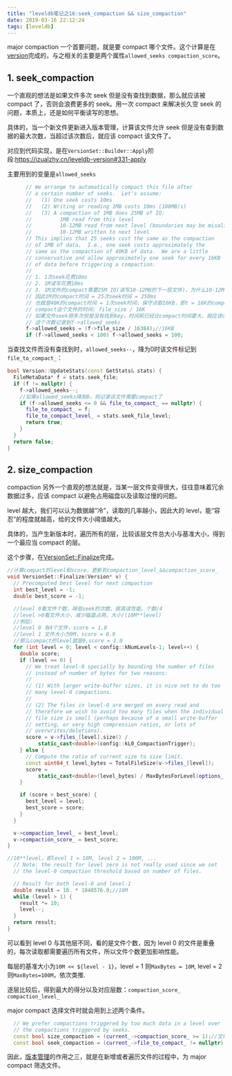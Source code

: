 ```yaml
---
title: "leveldb笔记之16:seek_compaction && size_compaction"
date: 2019-03-16 22:12:24
tags: [leveldb]
---
```


major compaction 一个首要问题，就是要 compact 哪个文件。这个计算是在[version](https://izualzhy.cn/leveldb-version#331-apply)完成的，与之相关的主要是两个属性`allowed_seeks compaction_score`。

## 1. seek_compaction

一个直观的想法是如果文件多次 seek 但是没有查找到数据，那么就应该被 compact 了，否则会浪费更多的 seek。用一次 compact 来解决长久空 seek 的问题，本质上，还是如何平衡读写的思想。

具体的，当一个新文件更新进入版本管理，计算该文件允许 seek 但是没有查到数据的最大次数，当超过该次数后，就应该 compact 该文件了。

对应到代码实现，是在`VersionSet::Builder::Apply`阶段:<https://izualzhy.cn/leveldb-version#331-apply>

主要用到的变量是`allowed_seeks`

```cpp
      // We arrange to automatically compact this file after
      // a certain number of seeks.  Let's assume:
      //   (1) One seek costs 10ms
      //   (2) Writing or reading 1MB costs 10ms (100MB/s)
      //   (3) A compaction of 1MB does 25MB of IO:
      //         1MB read from this level
      //         10-12MB read from next level (boundaries may be misaligned)
      //         10-12MB written to next level
      // This implies that 25 seeks cost the same as the compaction
      // of 1MB of data.  I.e., one seek costs approximately the
      // same as the compaction of 40KB of data.  We are a little
      // conservative and allow approximately one seek for every 16KB
      // of data before triggering a compaction.
      //
      // 1. 1次seek花费10ms
      // 2. 1M读写花费10ms
      // 3. 1M文件的compact需要25M IO(读写10-12MB的下一层文件)，为什么10-12M?经验值?
      // 因此1M的compact时间 = 25次seek时间 = 250ms
      // 也就是40K的compact时间 = 1次seek时间，保守点取16KB，即t = 16K的compact时间 = 1次seek时间
      // compact这个文件的时间: file_size / 16K
      // 如果文件seek很多次但是没有找到key，时间和已经比compact时间要大，就应该compact了
      // 这个次数记录到f->allowed_seeks
      f->allowed_seeks = (f->file_size / 16384);//16KB
      if (f->allowed_seeks < 100) f->allowed_seeks = 100;
```

当查找文件而没有查找到时，`allowed_seeks--`，降为0时该文件标记到`file_to_compact_`：

```cpp
bool Version::UpdateStats(const GetStats& stats) {
  FileMetaData* f = stats.seek_file;
  if (f != nullptr) {
    f->allowed_seeks--;
    //如果allowed_seeks降到0，则记录该文件需要compact了
    if (f->allowed_seeks <= 0 && file_to_compact_ == nullptr) {
      file_to_compact_ = f;
      file_to_compact_level_ = stats.seek_file_level;
      return true;
    }
  }
  return false;
}
```

## 2. size_compaction

compaction 另外一个直观的想法就是，当某一层文件变得很大，往往意味着冗余数据过多，应该 compact 以避免占用磁盘以及读取过慢的问题。

level 越大，我们可以认为数据越“冷”，读取的几率越小，因此大的 level，能“容忍”的程度就越高，给的文件大小阈值越大。

具体的，当产生新版本时，遍历所有的层，比较该层文件总大小与基准大小，得到一个最应当 compact 的层。

这个步骤，在[VersionSet::Finalize](https://izualzhy.cn/leveldb-version#341-logandapply)完成。

```cpp
//计算compact的level和score，更新到compaction_level_&&compaction_score_
void VersionSet::Finalize(Version* v) {
  // Precomputed best level for next compaction
  int best_level = -1;
  double best_score = -1;

  //level 0看文件个数，降低seek的次数，提高读性能，个数/4
  //level >0看文件大小，减少磁盘占用，大小/(10M**level)
  //例如:
  //level 0 有4个文件，score = 1.0
  //level 1 文件大小为9M，score = 0.9
  //那么compact的level就是0,score = 1.0
  for (int level = 0; level < config::kNumLevels-1; level++) {
    double score;
    if (level == 0) {
      // We treat level-0 specially by bounding the number of files
      // instead of number of bytes for two reasons:
      //
      // (1) With larger write-buffer sizes, it is nice not to do too
      // many level-0 compactions.
      //
      // (2) The files in level-0 are merged on every read and
      // therefore we wish to avoid too many files when the individual
      // file size is small (perhaps because of a small write-buffer
      // setting, or very high compression ratios, or lots of
      // overwrites/deletions).
      score = v->files_[level].size() /
          static_cast<double>(config::kL0_CompactionTrigger);
    } else {
      // Compute the ratio of current size to size limit.
      const uint64_t level_bytes = TotalFileSize(v->files_[level]);
      score =
          static_cast<double>(level_bytes) / MaxBytesForLevel(options_, level);
    }

    if (score > best_score) {
      best_level = level;
      best_score = score;
    }
  }

  v->compaction_level_ = best_level;
  v->compaction_score_ = best_score;
}

//10**level，即level 1 = 10M, level 2 = 100M, ...                                                                  static double MaxBytesForLevel(const Options* options, int level) {
  // Note: the result for level zero is not really used since we set
  // the level-0 compaction threshold based on number of files.

  // Result for both level-0 and level-1
  double result = 10. * 1048576.0;//10M
  while (level > 1) {
    result *= 10;
    level--;
  }
  return result;
}
```

可以看到 level 0 与其他层不同，看的是文件个数，因为 level 0 的文件是重叠的，每次读取都需要遍历所有文件，所以文件个数更加影响性能。

每层的基准大小为`10M << ${level - 1}`，level = 1 则`MaxBytes = 10M`, level = 2 则`MaxBytes=100M`，依次类推.

逐层比较后，得到最大的得分以及对应层数：`compaction_score_ compaction_level_`

major compact 选择文件时就会用到上述两个条件。

```cpp
  // We prefer compactions triggered by too much data in a level over
  // the compactions triggered by seeks.
  const bool size_compaction = (current_->compaction_score_ >= 1);//文件数过多
  const bool seek_compaction = (current_->file_to_compact_ != nullptr);//seek了多次文件但是没有查到，记录到的file_to_compact_
```

因此，[版本管理](https://izualzhy.cn/leveldb-version#1-%E4%B8%BA%E4%BB%80%E4%B9%88%E8%A6%81%E6%9C%89%E7%89%88%E6%9C%AC%E7%AE%A1%E7%90%86)的作用之三，就是在新增或者遍历文件的过程中，为 major compact 筛选文件。
